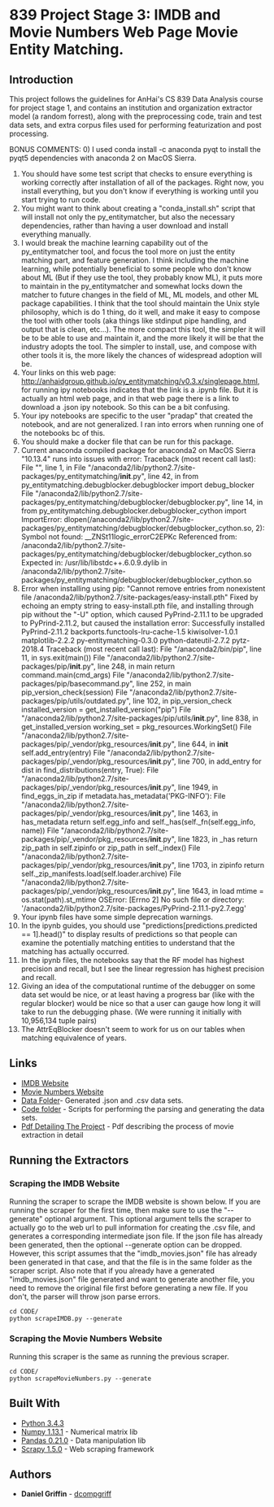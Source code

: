 # 839 Project Stage 3: IMDB and Movie Numbers Web Page Movie Entity Matching.

## Introduction

This project follows the guidelines for AnHai's CS 839 Data Analysis course for project stage 1, and contains an institution and organization extractor model (a random forrest), along with the preprocessing code, train and test data sets, and extra corpus files used for performing featurization and post processing.

BONUS COMMENTS: 
0) I used conda install -c anaconda pyqt to install the pyqt5 dependencies with anaconda 2 on MacOS Sierra.
1) You should have some test script that checks to ensure everything is 
working correctly after installation of all of the packages. Right now, you install 
everything, but you don't know if everything is working until you start trying to 
run code. 
2) You might want to think about creating a "conda_install.sh" script that will install 
not only the py_entitymatcher, but also the necessary dependencies, rather than having 
a user download and install everything manually.
3) I would break the machine learning capability out of the py_entitymatcher tool, and 
focus the tool more on just the entity matching part, and feature generation. I think 
including the machine learning, while potentially beneficial to some people who don't 
know about ML (But if they use the tool, they probably know ML), it puts more to maintain 
in the py_entitymatcher and somewhat locks down the matcher to future changes in the 
field of ML, ML models, and other ML package capabilities. I think that the tool should 
maintain the Unix style philosophy, which is do 1 thing, do it well, and make it easy 
to compose the tool with other tools (aka things like stdinput pipe handling, and output 
that is clean, etc...). The more compact this tool, the simpler it will be to be able 
to use and maintain it, and the more likely it will be that the industry adopts the 
tool. The simpler to install, use, and compose with other tools it is, the more likely 
the chances of widespread adoption will be.
4) Your links on this web page: http://anhaidgroup.github.io/py_entitymatching/v0.3.x/singlepage.html, for 
running ipy notebooks indicates that the link is a .ipynb file. But it is actually an html web page, and 
in that web page there is a link to download a .json ipy notebook. So this can be a bit confusing.
5) Your ipy notebooks are specific to the user "pradap" that created the notebook, and are not generalized. I 
ran into errors when running one of the notebooks bc of this.
6) You should make a docker file that can be run for this package.
7) Current anaconda compiled package for anaconda2 on MacOS Sierra "10.13.4" runs into issues with error:
Traceback (most recent call last):
  File "<stdin>", line 1, in <module>
  File "/anaconda2/lib/python2.7/site-packages/py_entitymatching/__init__.py", line 42, in <module>
    from py_entitymatching.debugblocker.debugblocker import debug_blocker
  File "/anaconda2/lib/python2.7/site-packages/py_entitymatching/debugblocker/debugblocker.py", line 14, in <module>
    from py_entitymatching.debugblocker.debugblocker_cython import \
ImportError: dlopen(/anaconda2/lib/python2.7/site-packages/py_entitymatching/debugblocker/debugblocker_cython.so, 2): Symbol not found: __ZNSt11logic_errorC2EPKc
  Referenced from: /anaconda2/lib/python2.7/site-packages/py_entitymatching/debugblocker/debugblocker_cython.so
  Expected in: /usr/lib/libstdc++.6.0.9.dylib
 in /anaconda2/lib/python2.7/site-packages/py_entitymatching/debugblocker/debugblocker_cython.so
8) Error when installing using pip: "Cannot remove entries from nonexistent file /anaconda2/lib/python2.7/site-packages/easy-install.pth"
Fixed by echoing an empty string to easy-install.pth file, and installing through pip without the "-U" option, which caused 
PyPrind-2.11.1 to be upgraded to PyPrind-2.11.2, but caused the installation error:
Successfully installed PyPrind-2.11.2 backports.functools-lru-cache-1.5 kiwisolver-1.0.1 matplotlib-2.2.2 py-entitymatching-0.3.0 python-dateutil-2.7.2 pytz-2018.4
Traceback (most recent call last):
  File "/anaconda2/bin/pip", line 11, in <module>
    sys.exit(main())
  File "/anaconda2/lib/python2.7/site-packages/pip/__init__.py", line 248, in main
    return command.main(cmd_args)
  File "/anaconda2/lib/python2.7/site-packages/pip/basecommand.py", line 252, in main
    pip_version_check(session)
  File "/anaconda2/lib/python2.7/site-packages/pip/utils/outdated.py", line 102, in pip_version_check
    installed_version = get_installed_version("pip")
  File "/anaconda2/lib/python2.7/site-packages/pip/utils/__init__.py", line 838, in get_installed_version
    working_set = pkg_resources.WorkingSet()
  File "/anaconda2/lib/python2.7/site-packages/pip/_vendor/pkg_resources/__init__.py", line 644, in __init__
    self.add_entry(entry)
  File "/anaconda2/lib/python2.7/site-packages/pip/_vendor/pkg_resources/__init__.py", line 700, in add_entry
    for dist in find_distributions(entry, True):
  File "/anaconda2/lib/python2.7/site-packages/pip/_vendor/pkg_resources/__init__.py", line 1949, in find_eggs_in_zip
    if metadata.has_metadata('PKG-INFO'):
  File "/anaconda2/lib/python2.7/site-packages/pip/_vendor/pkg_resources/__init__.py", line 1463, in has_metadata
    return self.egg_info and self._has(self._fn(self.egg_info, name))
  File "/anaconda2/lib/python2.7/site-packages/pip/_vendor/pkg_resources/__init__.py", line 1823, in _has
    return zip_path in self.zipinfo or zip_path in self._index()
  File "/anaconda2/lib/python2.7/site-packages/pip/_vendor/pkg_resources/__init__.py", line 1703, in zipinfo
    return self._zip_manifests.load(self.loader.archive)
  File "/anaconda2/lib/python2.7/site-packages/pip/_vendor/pkg_resources/__init__.py", line 1643, in load
    mtime = os.stat(path).st_mtime
OSError: [Errno 2] No such file or directory: '/anaconda2/lib/python2.7/site-packages/PyPrind-2.11.1-py2.7.egg'
9) Your ipynb files have some simple deprecation warnings.
10) In the ipynb guides, you should use "predictions[predictions.predicted == 1].head()" to display results of predictions 
so that people can examine the potentially matching entities to understand that the matching has actually occurred. 
11) In the ipynb files, the notebooks say that the RF model has highest precision and recall, but I see 
the linear regression has highest precision and recall.
12) Giving an idea of the computational runtime of the debugger on some data set would be nice, or at least 
having a progress bar (like with the regular blocker) would be nice so that a user can gauge how long it will 
take to run the debugging phase. (We were running it initially with 10,956,134 tuple pairs)
13) The AttrEqBlocker doesn't seem to work for us on our tables when matching equivalence of years.






## Links

* [IMDB Website](http://www.imdb.com/list/ls032600534)
* [Movie Numbers Website](https://www.the-numbers.com/movies/\#tab=letter)
* [Data Folder](DATA/)- Generated .json and .csv data sets.
* [Code folder](CODE/) - Scripts for performing the parsing and generating the data sets.
* [Pdf Detailing The Project](839_Project_Stage_2.pdf) - Pdf describing the process of movie extraction in detail

## Running the Extractors

### Scraping the IMDB Website

Running the scraper to scrape the IMDB website is shown below. If you are running the scraper for the first time, then make sure to use the "--generate" optional argument. This optional argument tells the scraper to actually go to the web url to pull information for creating the .csv file, and generates a corresponding intermediate json file. If the json file has already been generated, then the optional --generate option can be dropped. However, this script assumes that the "imdb_movies.json" file has already been generated in that case, and that the file is in the same folder as the scraper script. Also note that if you already have a generated "imdb_movies.json" file generated and want to generate another file, you need to remove the original file first before generating a new file. If you don't, the parser will throw json parse errors.

```
cd CODE/
python scrapeIMDB.py --generate
```
### Scraping the Movie Numbers Website

Running this scraper is the same as running the previous scraper.

```
cd CODE/
python scrapeMovieNumbers.py --generate
```


## Built With

* [Python 3.4.3](https://www.python.org/)
* [Numpy 1.13.1](http://www.numpy.org/) - Numerical matrix lib
* [Pandas 0.21.0](https://pandas.pydata.org/) - Data manipulation lib
* [Scrapy 1.5.0](https://scrapy.org/) - Web scraping framework

## Authors

* **Daniel Griffin** - [dcompgriff](https://github.com/dcompgriff)





